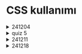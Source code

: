 <h1>CSS kullanımı</h1>

<details>
  <summary>241204</summary>
	<ul>
		<p><li>calısma 1: arka plan ve yazı rengi vermek </li></p>
		<p><li>calısma 1: satır içi css yazmak </li></p>
		<p><li>uyg3: div kullanmak </li></p>
		<p><li>uyg4: div boyutlandırıp boyutlandırıp renk vermek </li></p>
	<ul>
</details>
<details>
  <summary>quiz 5</summary>
	<ul>
		<p><li>urunler 1: position kavramı ve arkaplan resim eklemek</li></p>
	<ul>
</details>
    <details>
  <summary>241211</summary>
	<ul>
		<p><li>index: flex kavramıx</li></p>
	<ul>
</details>
    <details>
  <summary>241218</summary>
	<ul>
		<p><li>index: hover kullanmak</li></p>
	<ul>
</details>

